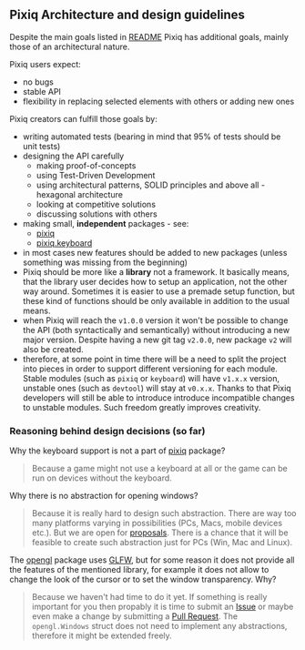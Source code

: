 ## Pixiq Architecture and design guidelines

Despite the main goals listed in [README](../README.md#project-goals) 
Pixiq has additional goals, mainly those of an architectural nature. 

Pixiq users expect:

+ no bugs
+ stable API
+ flexibility in replacing selected elements with others or adding new ones

Pixiq creators can fulfill those goals by:

+ writing automated tests (bearing in mind that 95% of tests should be unit tests)
+ designing the API carefully
  + making proof-of-concepts
  + using Test-Driven Development
  + using architectural patterns, SOLID principles and above all - hexagonal
  architecture
  + looking at competitive solutions
  + discussing solutions with others
+ making small, **independent** packages - see:
  + [pixiq](..)
  + [pixiq.keyboard](../keyboard)
+ in most cases new features should be added to new packages (unless something
  was missing from the beginning)
+ Pixiq should be more like a **library** not a framework. It basically means, 
  that the library user decides how to setup an application, not the other way 
  around. Sometimes it is easier to use a premade setup function, but these kind
  of functions should be only available in addition to the usual means.
+ when Pixiq will reach the `v1.0.0` version it won't be possible to change the API
  (both syntactically and semantically) without introducing a new major version.
  Despite having a new git tag `v2.0.0`, new package `v2` will also be created.
+ therefore, at some point in time there will be a need to split the project into 
  pieces in order to support different versioning for each module. Stable modules
  (such as `pixiq` or `keyboard`) will have `v1.x.x` version, unstable ones
  (such as `devtool`) will stay at `v0.x.x`. Thanks to that Pixiq developers 
  will still be able to introduce introduce incompatible changes to unstable modules.
  Such freedom greatly improves creativity.

### Reasoning behind design decisions (so far)

Why the keyboard support is not a part of [pixiq](..) package?

> Because a game might not use a keyboard at all or the game can be run on devices
without the keyboard.

Why there is no abstraction for opening windows?

> Because it is really hard to design such abstraction. There are way too many
platforms varying in possibilities (PCs, Macs, mobile devices etc.). But we are
open for [proposals](https://github.com/jacekolszak/pixiq/issues). There is 
a chance that it will be feasible to create such abstraction just for PCs 
(Win, Mac and Linux).


The [opengl](../opengl) package uses [GLFW](https://www.glfw.org/), but for 
some reason it does not provide all the features of the mentioned library,
for example it does not allow to change the look of the cursor or to set
the window transparency. Why?

> Because we haven't had time to do it yet. If something is really important
for you then propably it is time to submit an  [Issue](https://github.com/jacekolszak/pixiq/issues) 
or maybe even make a change by submitting a [Pull Request](https://github.com/jacekolszak/pixiq/pulls).
The `opengl.Windows` struct does not need to implement any abstractions,
therefore it might be extended freely.
